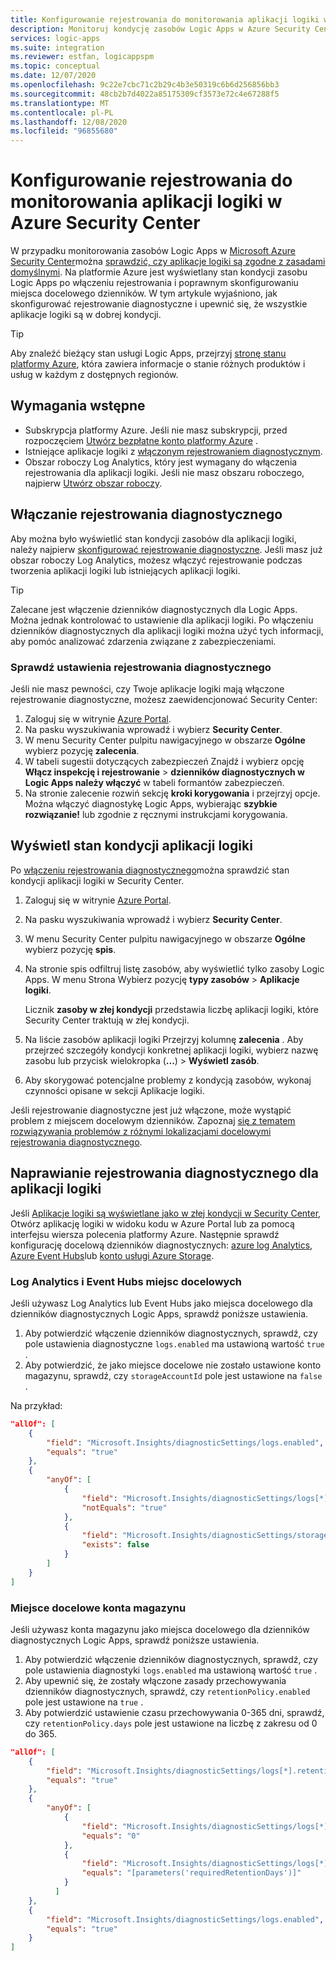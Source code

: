 ```yaml
---
title: Konfigurowanie rejestrowania do monitorowania aplikacji logiki w Azure Security Center
description: Monitoruj kondycję zasobów Logic Apps w Azure Security Center przez skonfigurowanie rejestrowania diagnostycznego.
services: logic-apps
ms.suite: integration
ms.reviewer: estfan, logicappspm
ms.topic: conceptual
ms.date: 12/07/2020
ms.openlocfilehash: 9c22e7cbc71c2b29c4b3e50319c6b6d256856bb3
ms.sourcegitcommit: 48cb2b7d4022a85175309cf3573e72c4e67288f5
ms.translationtype: MT
ms.contentlocale: pl-PL
ms.lasthandoff: 12/08/2020
ms.locfileid: "96855680"
---
```

# <a name="set-up-logging-to-monitor-logic-apps-in-azure-security-center"></a>Konfigurowanie rejestrowania do monitorowania aplikacji logiki w Azure Security Center

W przypadku monitorowania zasobów Logic Apps w [Microsoft Azure Security Center](../security-center/security-center-introduction.md)można [sprawdzić, czy aplikacje logiki są zgodne z zasadami domyślnymi](#view-logic-apps-health-status). Na platformie Azure jest wyświetlany stan kondycji zasobu Logic Apps po włączeniu rejestrowania i poprawnym skonfigurowaniu miejsca docelowego dzienników. W tym artykule wyjaśniono, jak skonfigurować rejestrowanie diagnostyczne i upewnić się, że wszystkie aplikacje logiki są w dobrej kondycji.

> [!TIP]
> Aby znaleźć bieżący stan usługi Logic Apps, przejrzyj [stronę stanu platformy Azure](https://status.azure.com/), która zawiera informacje o stanie różnych produktów i usług w każdym z dostępnych regionów.

## <a name="prerequisites"></a>Wymagania wstępne

* Subskrypcja platformy Azure. Jeśli nie masz subskrypcji, przed rozpoczęciem [Utwórz bezpłatne konto platformy Azure](https://azure.microsoft.com/free/) .
* Istniejące aplikacje logiki z [włączonym rejestrowaniem diagnostycznym](#enable-diagnostic-logging).
* Obszar roboczy Log Analytics, który jest wymagany do włączenia rejestrowania dla aplikacji logiki. Jeśli nie masz obszaru roboczego, najpierw [Utwórz obszar roboczy](/learn/quick-create-workspace.md).

## <a name="enable-diagnostic-logging"></a>Włączanie rejestrowania diagnostycznego

Aby można było wyświetlić stan kondycji zasobów dla aplikacji logiki, należy najpierw [skonfigurować rejestrowanie diagnostyczne](monitor-logic-apps-log-analytics.md). Jeśli masz już obszar roboczy Log Analytics, możesz włączyć rejestrowanie podczas tworzenia aplikacji logiki lub istniejących aplikacji logiki.

> [!TIP]
> Zalecane jest włączenie dzienników diagnostycznych dla Logic Apps. Można jednak kontrolować to ustawienie dla aplikacji logiki. Po włączeniu dzienników diagnostycznych dla aplikacji logiki można użyć tych informacji, aby pomóc analizować zdarzenia związane z zabezpieczeniami.

### <a name="check-diagnostic-logging-setting"></a>Sprawdź ustawienia rejestrowania diagnostycznego

Jeśli nie masz pewności, czy Twoje aplikacje logiki mają włączone rejestrowanie diagnostyczne, możesz zaewidencjonować Security Center:

1. Zaloguj się w witrynie [Azure Portal](https://portal.azure.com).
1. Na pasku wyszukiwania wprowadź i wybierz **Security Center**.
1. W menu Security Center pulpitu nawigacyjnego w obszarze **Ogólne** wybierz pozycję **zalecenia**.
1. W tabeli sugestii dotyczących zabezpieczeń Znajdź i wybierz opcję **Włącz inspekcję i rejestrowanie** &gt; **dzienników diagnostycznych w Logic Apps należy włączyć** w tabeli formantów zabezpieczeń.
1. Na stronie zalecenie rozwiń sekcję **kroki korygowania** i przejrzyj opcje. Można włączyć diagnostykę Logic Apps, wybierając **szybkie rozwiązanie!** lub zgodnie z ręcznymi instrukcjami korygowania.

## <a name="view-logic-apps-health-status"></a>Wyświetl stan kondycji aplikacji logiki

Po [włączeniu rejestrowania diagnostycznego](#enable-diagnostic-logging)można sprawdzić stan kondycji aplikacji logiki w Security Center.

1. Zaloguj się w witrynie [Azure Portal](https://portal.azure.com).
1. Na pasku wyszukiwania wprowadź i wybierz **Security Center**.
1. W menu Security Center pulpitu nawigacyjnego w obszarze **Ogólne** wybierz pozycję **spis**.
1. Na stronie spis odfiltruj listę zasobów, aby wyświetlić tylko zasoby Logic Apps. W menu Strona Wybierz pozycję **typy zasobów** &gt; **Aplikacje logiki**.

   Licznik **zasoby w złej kondycji** przedstawia liczbę aplikacji logiki, które Security Center traktują w złej kondycji.
1.  Na liście zasobów aplikacji logiki Przejrzyj kolumnę **zalecenia** . Aby przejrzeć szczegóły kondycji konkretnej aplikacji logiki, wybierz nazwę zasobu lub przycisk wielokropka (**...**) &gt; **Wyświetl zasób**.
1.  Aby skorygować potencjalne problemy z kondycją zasobów, wykonaj czynności opisane w sekcji Aplikacje logiki.

Jeśli rejestrowanie diagnostyczne jest już włączone, może wystąpić problem z miejscem docelowym dzienników. Zapoznaj [się z tematem rozwiązywania problemów z różnymi lokalizacjami docelowymi rejestrowania diagnostycznego](#fix-diagnostic-logging-for-logic-apps).

## <a name="fix-diagnostic-logging-for-logic-apps"></a>Naprawianie rejestrowania diagnostycznego dla aplikacji logiki

Jeśli [Aplikacje logiki są wyświetlane jako w złej kondycji w Security Center](#view-logic-apps-health-status), Otwórz aplikację logiki w widoku kodu w Azure Portal lub za pomocą interfejsu wiersza polecenia platformy Azure. Następnie sprawdź konfigurację docelową dzienników diagnostycznych: [azure log Analytics](#log-analytics-and-event-hubs-destinations), [Azure Event Hubs](#log-analytics-and-event-hubs-destinations)lub [konto usługi Azure Storage](#storage-account-destination).

### <a name="log-analytics-and-event-hubs-destinations"></a>Log Analytics i Event Hubs miejsc docelowych

Jeśli używasz Log Analytics lub Event Hubs jako miejsca docelowego dla dzienników diagnostycznych Logic Apps, sprawdź poniższe ustawienia. 

1. Aby potwierdzić włączenie dzienników diagnostycznych, sprawdź, czy pole ustawienia diagnostyczne `logs.enabled` ma ustawioną wartość `true` . 
1. Aby potwierdzić, że jako miejsce docelowe nie zostało ustawione konto magazynu, sprawdź, czy `storageAccountId` pole jest ustawione na `false` .

Na przykład:

```json
"allOf": [
    {
        "field": "Microsoft.Insights/diagnosticSettings/logs.enabled",
        "equals": "true"
    },
    {
        "anyOf": [
            {
                "field": "Microsoft.Insights/diagnosticSettings/logs[*].retentionPolicy.enabled",
                "notEquals": "true"
            },
            {
                "field": "Microsoft.Insights/diagnosticSettings/storageAccountId",
                "exists": false
            }
        ]
    }
] 
```

### <a name="storage-account-destination"></a>Miejsce docelowe konta magazynu

Jeśli używasz konta magazynu jako miejsca docelowego dla dzienników diagnostycznych Logic Apps, sprawdź poniższe ustawienia.

1. Aby potwierdzić włączenie dzienników diagnostycznych, sprawdź, czy pole ustawienia diagnostyki `logs.enabled` ma ustawioną wartość `true` .
1. Aby upewnić się, że zostały włączone zasady przechowywania dzienników diagnostycznych, sprawdź, czy `retentionPolicy.enabled` pole jest ustawione na `true` .
1. Aby potwierdzić ustawienie czasu przechowywania 0-365 dni, sprawdź, czy `retentionPolicy.days` pole jest ustawione na liczbę z zakresu od 0 do 365.

```json
"allOf": [
    {
        "field": "Microsoft.Insights/diagnosticSettings/logs[*].retentionPolicy.enabled",
        "equals": "true"
    },
    {
        "anyOf": [
            {
                "field": "Microsoft.Insights/diagnosticSettings/logs[*].retentionPolicy.days",
                "equals": "0"
            },
            {
                "field": "Microsoft.Insights/diagnosticSettings/logs[*].retentionPolicy.days",
                "equals": "[parameters('requiredRetentionDays')]"
            }
          ]
    },
    {
        "field": "Microsoft.Insights/diagnosticSettings/logs.enabled",
        "equals": "true"
    }
]
```
